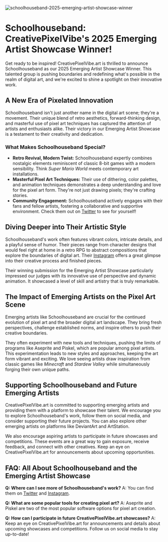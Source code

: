 ![schoolhouseband-2025-emerging-artist-showcase-winner](https://images.pexels.com/photos/33352138/pexels-photo-33352138.jpeg?auto=compress&cs=tinysrgb&fit=crop&h=627&w=1200)

# Schoolhouseband: CreativePixelVibe's 2025 Emerging Artist Showcase Winner!

Get ready to be inspired! CreativePixelVibe.art is thrilled to announce Schoolhouseband as our 2025 Emerging Artist Showcase Winner. This talented group is pushing boundaries and redefining what's possible in the realm of digital art, and we're excited to shine a spotlight on their innovative work.

## A New Era of Pixelated Innovation

Schoolhouseband isn't just another name in the digital art scene; they're a movement. Their unique blend of retro aesthetics, forward-thinking design, and masterful use of pixel art techniques has captured the attention of artists and enthusiasts alike. Their victory in our Emerging Artist Showcase is a testament to their creativity and dedication.

### What Makes Schoolhouseband Special?

*   **Retro Revival, Modern Twist:** Schoolhouseband expertly combines nostalgic elements reminiscent of classic 8-bit games with a modern sensibility. Think *Super Mario World* meets contemporary art installations.
*   **Masterful Pixel Art Techniques:** Their use of dithering, color palettes, and animation techniques demonstrates a deep understanding and love for the pixel art form. They're not just drawing pixels; they're crafting stories.
*   **Community Engagement:** Schoolhouseband actively engages with their fans and fellow artists, fostering a collaborative and supportive environment. Check them out on [Twitter](https://twitter.com/schoolhouseband) to see for yourself!

## Diving Deeper into Their Artistic Style

Schoolhouseband's work often features vibrant colors, intricate details, and a playful sense of humor. Their pieces range from character designs that would feel right at home in a retro RPG to abstract compositions that explore the boundaries of digital art. Their [Instagram](https://www.instagram.com/p/DNMiMT0RdNu/) offers a great glimpse into their creative process and finished pieces.

Their winning submission for the Emerging Artist Showcase particularly impressed our judges with its innovative use of perspective and dynamic animation. It showcased a level of skill and artistry that is truly remarkable.

## The Impact of Emerging Artists on the Pixel Art Scene

Emerging artists like Schoolhouseband are crucial for the continued evolution of pixel art and the broader digital art landscape. They bring fresh perspectives, challenge established norms, and inspire others to push their creative boundaries. 

They often experiment with new tools and techniques, pushing the limits of programs like Aseprite and Piskel, which are popular among pixel artists. This experimentation leads to new styles and approaches, keeping the art form vibrant and exciting. We love seeing artists draw inspiration from classic games like *Minecraft* and *Stardew Valley* while simultaneously forging their own unique paths.

## Supporting Schoolhouseband and Future Emerging Artists

CreativePixelVibe.art is committed to supporting emerging artists and providing them with a platform to showcase their talent. We encourage you to explore Schoolhouseband's work, follow them on social media, and consider supporting their future projects. You can also explore other emerging artists on platforms like DeviantArt and ArtStation.

We also encourage aspiring artists to participate in future showcases and competitions. These events are a great way to gain exposure, receive feedback, and connect with other creatives. Keep an eye on CreativePixelVibe.art for announcements about upcoming opportunities.

## FAQ: All About Schoolhouseband and the Emerging Artist Showcase

**Q: Where can I see more of Schoolhouseband's work?**
A: You can find them on [Twitter](https://twitter.com/schoolhouseband) and [Instagram](https://www.instagram.com/p/DNMiMT0RdNu/).

**Q: What are some popular tools for creating pixel art?**
A: Aseprite and Piskel are two of the most popular software options for pixel art creation.

**Q: How can I participate in future CreativePixelVibe.art showcases?**
A: Keep an eye on CreativePixelVibe.art for announcements and details about upcoming showcases and competitions. Follow us on social media to stay up-to-date!
